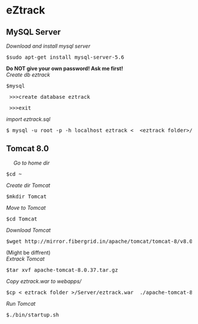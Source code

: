 # eZtrack
<h2>MySQL Server</h2>
<p>
  <i>Download and install mysql server </i>
  <pre>$sudo apt-get install mysql-server-5.6</pre>
  <b>Do NOT give your own password! Ask me first!</b><br>
  <i>Create db eztrack</i>
  <pre>$mysql</pre>
  <pre> >>>create database eztrack</pre>
  <pre> >>>exit</pre>
  
  <i>import eztrack.sql </i>
  <pre>$ mysql -u root -p -h localhost eztrack &lt  &lteztrack folder&gt/Databases/eztrack.sql </pre>
</p>


<h2>Tomcat 8.0</h2>
<p style="margin-left:20px">
  <i>Go to home dir</i>
  <pre>$cd ~</pre>
  <i>Create dir Tomcat</i>
  <pre>$mkdir Tomcat</pre>
   <i>Move to Tomcat</i>
  <pre>$cd Tomcat</pre>
  <i>Download Tomcat</i>
  <pre>$wget http://mirror.fibergrid.in/apache/tomcat/tomcat-8/v8.0.37/bin/apache-tomcat-8.0.37.tar.gz</pre>
   (Might be diffrent)<br>
   <i>Extrack Tomcat</i>
   <pre>$tar xvf apache-tomcat-8.0.37.tar.gz</pre>
   <i>Copy eztrack.war to webapps/</i>
   <pre>$cp &lt eztrack folder &gt/Server/eztrack.war  ./apache-tomcat-8.0.37/webapps</pre>
   <i>Run Tomcat</i>
   <pre>$./bin/startup.sh</pre>
</p>



